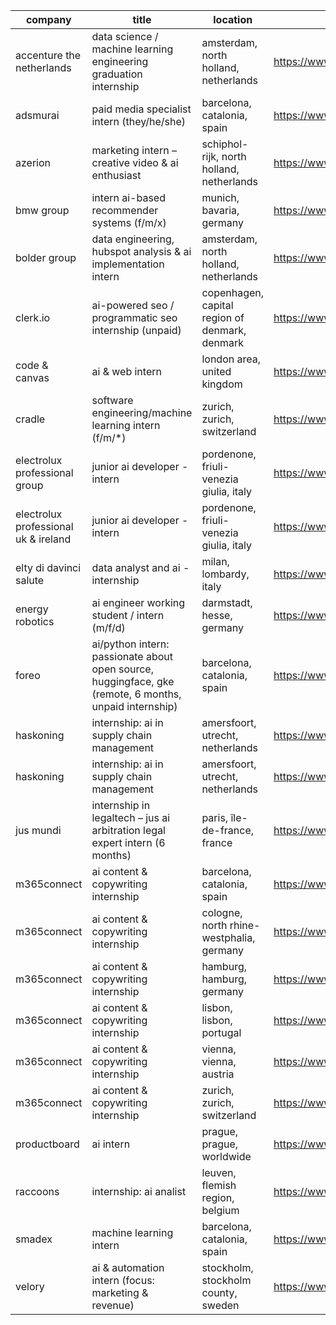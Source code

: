 |company|title|location|link|
|---|---|---|---|
|accenture the netherlands|data science / machine learning engineering graduation internship|amsterdam, north holland, netherlands|https://www.linkedin.com/jobs/view/4260603391|
|adsmurai|paid media specialist intern (they/he/she)|barcelona, catalonia, spain|https://www.linkedin.com/jobs/view/4262110641|
|azerion|marketing intern – creative video & ai enthusiast|schiphol-rijk, north holland, netherlands|https://www.linkedin.com/jobs/view/4266577392|
|bmw group|intern ai-based recommender systems (f/m/x)|munich, bavaria, germany|https://www.linkedin.com/jobs/view/4264451343|
|bolder group|data engineering, hubspot analysis & ai implementation intern|amsterdam, north holland, netherlands|https://www.linkedin.com/jobs/view/4266389709|
|clerk.io|ai-powered seo / programmatic seo internship (unpaid)|copenhagen, capital region of denmark, denmark|https://www.linkedin.com/jobs/view/4251758058|
|code & canvas|ai & web intern|london area, united kingdom|https://www.linkedin.com/jobs/view/4267269137|
|cradle|software engineering/machine learning intern (f/m/*)|zurich, zurich, switzerland|https://www.linkedin.com/jobs/view/4243585036|
|electrolux professional group|junior ai developer - intern|pordenone, friuli-venezia giulia, italy|https://www.linkedin.com/jobs/view/4252319946|
|electrolux professional uk & ireland|junior ai developer - intern|pordenone, friuli-venezia giulia, italy|https://www.linkedin.com/jobs/view/4256474974|
|elty di davinci salute|data analyst and ai - internship|milan, lombardy, italy|https://www.linkedin.com/jobs/view/4261035273|
|energy robotics|ai engineer working student / intern (m/f/d)|darmstadt, hesse, germany|https://www.linkedin.com/jobs/view/4264427912|
|foreo|ai/python intern: passionate about open source, huggingface, gke (remote, 6 months, unpaid internship)|barcelona, catalonia, spain|https://www.linkedin.com/jobs/view/4251844326|
|haskoning|internship: ai in supply chain management|amersfoort, utrecht, netherlands|https://www.linkedin.com/jobs/view/4198338893|
|haskoning|internship: ai in supply chain management|amersfoort, utrecht, netherlands|https://www.linkedin.com/jobs/view/4198342379|
|jus mundi|internship in legaltech – jus ai arbitration legal expert intern (6 months)|paris, île-de-france, france|https://www.linkedin.com/jobs/view/4260061253|
|m365connect|ai content & copywriting internship|barcelona, catalonia, spain|https://www.linkedin.com/jobs/view/4256726072|
|m365connect|ai content & copywriting internship|cologne, north rhine-westphalia, germany|https://www.linkedin.com/jobs/view/4256719931|
|m365connect|ai content & copywriting internship|hamburg, hamburg, germany|https://www.linkedin.com/jobs/view/4256720963|
|m365connect|ai content & copywriting internship|lisbon, lisbon, portugal|https://www.linkedin.com/jobs/view/4256720966|
|m365connect|ai content & copywriting internship|vienna, vienna, austria|https://www.linkedin.com/jobs/view/4256720971|
|m365connect|ai content & copywriting internship|zurich, zurich, switzerland|https://www.linkedin.com/jobs/view/4256721939|
|productboard|ai intern|prague, prague, worldwide|https://www.linkedin.com/jobs/view/4260604157|
|raccoons|internship: ai analist|leuven, flemish region, belgium|https://www.linkedin.com/jobs/view/4264442874|
|smadex|machine learning intern|barcelona, catalonia, spain|https://www.linkedin.com/jobs/view/4261139588|
|velory|ai & automation intern (focus: marketing & revenue)|stockholm, stockholm county, sweden|https://www.linkedin.com/jobs/view/4259910879|